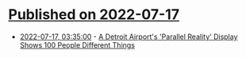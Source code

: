# [Published on 2022-07-17](index.md)

* [2022-07-17, 03:35:00](https://tech.slashdot.org/story/22/07/16/2330230/a-detroit-airports-parallel-reality-display-shows-100-people-different-things?utm_source=rss1.0mainlinkanon&utm_medium=feed) - [A Detroit Airport's 'Parallel Reality' Display Shows 100 People Different Things](https://tech.slashdot.org/story/22/07/16/2330230/a-detroit-airports-parallel-reality-display-shows-100-people-different-things?utm_source=rss1.0mainlinkanon&utm_medium=feed)
